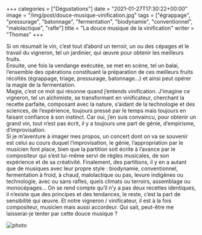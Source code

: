 +++
categories = ["Dégustations"]
date = "2021-01-27T17:30:22+00:00"
image = "/img/post/douce-musique-vinification.jpg"
tags = ["égrappage", "pressurage", "batonnage", "fermentation", "biodynamie", "conventionnel", "malolactique", "rafle"] 
title = "La douce musique de la vinification"
writer = "Thomas"
+++

Si on résumait le vin, c’est tout d’abord un terroir, un ou des cépages et le travail du vigneron, tel un jardinier, qui œuvre pour obtenir les meilleurs fruits.  
Ensuite, une fois la vendange exécutée, se met en scène, tel un balai, l’ensemble des opérations constituant la préparation de ces meilleurs fruits récoltés (égrappage, triage, pressurage, batonnage…) et ainsi peut opérer la magie de la fermentation.  
Magie, c’est ce mot qui résonne quand j’entends vinification. J’imagine ce vigneron, tel un alchimiste, se transformant en vinificateur, cherchant la recette parfaite, composant avec la nature, s’aidant de la technologie et des sciences, de l’expérience, toujours pressé par le temps mais toujours en faisant confiance à son instinct. Car oui, j’en suis convaincu, pour obtenir un grand vin, tout n’est pas écrit, il y a toujours une part de génie, d’empirisme, d’improvisation.  
Si je m’aventure à imager mes propos, un concert dont on va se souvenir est celui au cours duquel l’improvisation, le génie, l’appropriation par le musicien font place, bien que la partition soit écrite à l’avance par le compositeur qui s’est lui-même servi de règles musicales, de son expérience et de sa créativité.
Finalement, des partitions, il y en a autant que de musiques avec leur propre style : biodynamie, conventionnel, fermentation à froid, à chaud, malolactique ou pas, levure indigènes ou technologie, avec ou sans rafles, quels climats ou terroirs, assemblage ou monocépages… On se rend compte qu’il n’y a pas deux recettes identiques, il n’existe que des principes et des tendances, le reste, c’est la part de sensibilité qui œuvre.
Et notre vigneron / vinificateur, il est à la fois compositeur, musicien mais aussi accordeur.
Qui sait, peut-être me laisserai-je tenter par cette douce musique ?

![photo][1]

[1]: /img/post/douce-musique-vinification.jpg
